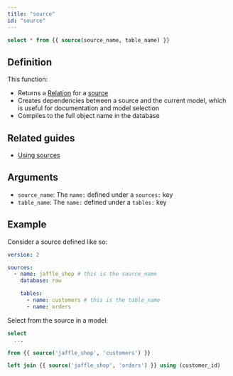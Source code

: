 ```yaml
---
title: "source"
id: "source"
---
```

```sql
select * from {{ source(source_name, table_name) }}
```

## Definition

This function:
- Returns a [Relation](/reference/dbt-classes#relation) for a [source](/docs/build/sources)
- Creates dependencies between a source and the current model, which is useful for documentation and model selection
- Compiles to the full object name in the database

## Related guides
- [Using sources](/docs/build/sources)

## Arguments
* `source_name`: The `name:` defined under a `sources:` key
* `table_name`: The `name:` defined under a `tables:` key

## Example

Consider a source defined like so:

<File name='models/<filename>.yml'>

```yaml
version: 2

sources:
  - name: jaffle_shop # this is the source_name
    database: raw

    tables:
      - name: customers # this is the table_name
      - name: orders
```

</File>

Select from the source in a model:

<File name='models/orders.sql'>

```sql
select
  ...

from {{ source('jaffle_shop', 'customers') }}

left join {{ source('jaffle_shop', 'orders') }} using (customer_id)

```

</File>
